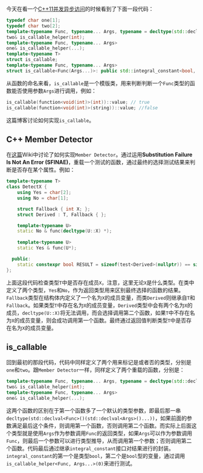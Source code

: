 今天在看一个[C++11并发异步访问](https://github.com/crazyxy/asyncplusplus)的时候看到了下面一段代码：

```c++
typedef char one[1];
typedef char two[2];
template<typename Func, typename... Args, typename = decltype(std::declval<Func>()(std::declval<Args>()...))>
two& is_callable_helper(int);
template<typename Func, typename... Args>
one& is_callable_helper(...);
template<typename T>
struct is_callable;
template<typename Func, typename... Args>
struct is_callable<Func(Args...)>: public std::integral_constant<bool, sizeof(is_callable_helper<Func, Args...>(0)) - 1> {};
```

从函数的命名来看，`is_callable`是一个模版类，用来判断判断一个`Func`类型的函数能否使用参数`Args`进行调用，例如：

```c++
is_callable(function<void(int)>(int))::value; // true
is_callable(function<void(int)>(string))::value; //false
```

这篇博客讨论如何实现`is_callable`。

## C++ Member Detector

在[这篇](https://en.wikibooks.org/wiki/More_C++_Idioms/Member_Detector)Wiki中讨论了如何实现`Member Detector`。通过运用**Substitution Failure Is Not An Error (SFINAE)**，重载一个测试的函数，通过最终的选择测试结果来判断是否存在某个属性。例如：

```c++
template<typename T>
class DetectX {
    using Yes = char[2];
    using No = char[1];

    struct Fallback { int X; }; 
    struct Derived : T, Fallback { };

    template<typename U> 
    static No & func(decltype(U::X) *);
    
    template<typename U> 
    static Yes & func(U*);

  public:
    static constexpr bool RESULT = sizeof(test<Derived>(nullptr)) == sizeof(Yes);
};
```

上面这段代码检查类型`T`中是否存在成员`X`，注意，这里无论`X`是什么类型。在类中定义了两个类型，`Yes`和`No`，作为返回类型用来区别最终选择的函数的结果。`Fallback`类型在结构体内定义了一个名为`X`的成员变量，而类`Derived`则继承自`T`和`Fallback`。如果类型`T`中存在名为`X`的成员变量，`Derived`类型中会有两个名为`X`的成员，`decltype(U::X)`将无法调用，而会选择调用第二个函数，如果`T`中不存在名为`X`的成员变量，则会成功调用第一个函数。最终通过返回值判断类型`T`中是否存在名为`X`的成员变量。

## is_callable

回到最初的那段代码，代码中同样定义了两个用来标记是或者否的类型，分别是`one`和`two`。跟`Member Detector`一样，同样定义了两个重载的函数，分别是：
```c++
template<typename Func, typename... Args, typename = decltype(std::declval<Func>()(std::declval<Args>()...))>
two& is_callable_helper(int);
template<typename Func, typename... Args>
one& is_callable_helper(...);
```
这两个函数的区别在于第一个函数多了一个默认的类型参数，即最后那一串`decltype(std::declval<Func>()(std::declval<Args>()...))`，如果前面的参数满足最后这个条件，则调用第一个函数，否则调用第二个函数。而实际上后面这个类型就是使用`Args`作为参数调用`Func`的返回类型，如果`Args`可以作为参数调用`Func`，则最后一个参数可以进行类型推导，从而调用第一个参数；否则调用第二个函数。代码最后通过继承`integral_constant`接口对结果进行的封装。`integral_constant`的第一个是类型`bool`，第二个是`bool`型的变量，通过调用`is_callable_helper<Func, Args...>(0)`来进行测试。
